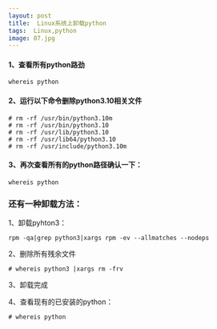 ```yaml
---
layout: post
title:  Linux系统上卸载python
tags:  Linux,python
image: 07.jpg
---
```


#### 1、查看所有python路劲

```shell
whereis python
```



#### 2、运行以下命令删除python3.10相关文件

```shell
# rm -rf /usr/bin/python3.10m
# rm -rf /usr/bin/python3.10
# rm -rf /usr/lib/python3.10
# rm -rf /usr/lib64/python3.10
# rm -rf /usr/include/python3.10m
```

#### 3、再次查看所有的python路径确认一下：	

```shell
whereis python
```

### 还有一种卸载方法：

1、卸载pyhton3：

```shell
rpm -qa|grep python3|xargs rpm -ev --allmatches --nodeps
```

2、删除所有残余文件

```shell
# whereis python3 |xargs rm -frv
```

3、卸载完成

4、查看现有的已安装的python：

```shell
# whereis python
```
